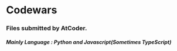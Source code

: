 # Codewars

### Files submitted by AtCoder.
##### Mainly Language : Python and Javascript(Sometimes TypeScript)
